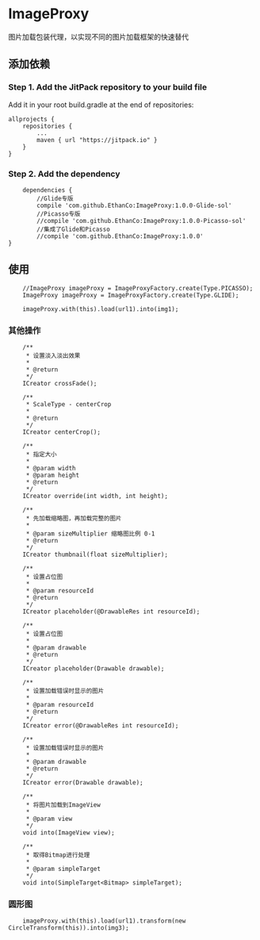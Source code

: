 # ImageProxy #
图片加载包装代理，以实现不同的图片加载框架的快速替代  

## 添加依赖 ##

### Step 1. Add the JitPack repository to your build file ###
Add it in your root build.gradle at the end of repositories:

	allprojects {
		repositories {
			...
			maven { url "https://jitpack.io" }
		}
	}

### Step 2. Add the dependency ###

		dependencies {
			//Glide专版
	        compile 'com.github.EthanCo:ImageProxy:1.0.0-Glide-sol'
			//Picasso专版
			//compile 'com.github.EthanCo:ImageProxy:1.0.0-Picasso-sol'
			//集成了Glide和Picasso
			//compile 'com.github.EthanCo:ImageProxy:1.0.0'
	}

## 使用 ##

	    //ImageProxy imageProxy = ImageProxyFactory.create(Type.PICASSO);
        ImageProxy imageProxy = ImageProxyFactory.create(Type.GLIDE);

		imageProxy.with(this).load(url1).into(img1);  
		
### 其他操作 ###

	    /**
	     * 设置淡入淡出效果
	     *
	     * @return
	     */
	    ICreator crossFade();

	    /**
	     * ScaleType - centerCrop
	     *
	     * @return
	     */
	    ICreator centerCrop();

	    /**
	     * 指定大小
	     *
	     * @param width
	     * @param height
	     * @return
	     */
	    ICreator override(int width, int height);

	    /**
	     * 先加载缩略图，再加载完整的图片
	     *
	     * @param sizeMultiplier 缩略图比例 0-1
	     * @return
	     */
	    ICreator thumbnail(float sizeMultiplier);

	    /**
	     * 设置占位图
	     *
	     * @param resourceId
	     * @return
	     */
	    ICreator placeholder(@DrawableRes int resourceId);

	    /**
	     * 设置占位图
	     *
	     * @param drawable
	     * @return
	     */
	    ICreator placeholder(Drawable drawable);

	    /**
	     * 设置加载错误时显示的图片
	     *
	     * @param resourceId
	     * @return
	     */
	    ICreator error(@DrawableRes int resourceId);

	    /**
	     * 设置加载错误时显示的图片
	     *
	     * @param drawable
	     * @return
	     */
	    ICreator error(Drawable drawable);

	    /**
	     * 将图片加载到ImageView
	     *
	     * @param view
	     */
	    void into(ImageView view);

	    /**
	     * 取得Bitmap进行处理
	     *
	     * @param simpleTarget
	     */
	    void into(SimpleTarget<Bitmap> simpleTarget);


### 圆形图 ###

		imageProxy.with(this).load(url1).transform(new CircleTransform(this)).into(img3);

